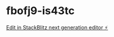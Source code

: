 # fbofj9-is43tc

[Edit in StackBlitz next generation editor ⚡️](https://stackblitz.com/~/github.com/bogdandevlpr/fbofj9-is43tc)